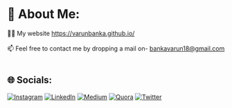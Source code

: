 # 💫 About Me:
👨‍💻 My website https://varunbanka.github.io/<br><br>📫 Feel free to contact me by dropping a mail on- bankavarun18@gmail.com<br><br>

## 🌐 Socials:
[![Instagram](https://img.shields.io/badge/Instagram-%23E4405F.svg?logo=Instagram&logoColor=white)](https://instagram.com/varunbanka18) [![LinkedIn](https://img.shields.io/badge/LinkedIn-%230077B5.svg?logo=linkedin&logoColor=white)](https://linkedin.com/in/varun-banka18) [![Medium](https://img.shields.io/badge/Medium-12100E?logo=medium&logoColor=white)](https://medium.com/@varunbanka) [![Quora](https://img.shields.io/badge/Quora-%23B92B27.svg?logo=Quora&logoColor=white)](https://quora.com/profile/Varun-Banka-7) [![Twitter](https://img.shields.io/badge/Twitter-%231DA1F2.svg?logo=Twitter&logoColor=white)](https://twitter.com/varunbanka18) 
